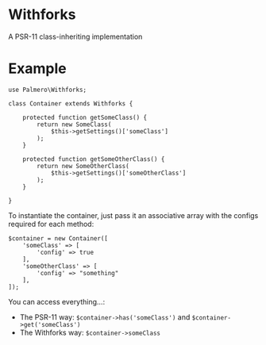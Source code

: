 # Withforks

A PSR-11 class-inheriting implementation

# Example

```
use Palmero\Withforks;

class Container extends Withforks {

	protected function getSomeClass() {
		return new SomeClass(
			$this->getSettings()['someClass']
		);
	}

	protected function getSomeOtherClass() {
		return new SomeOtherClass(
			$this->getSettings()['someOtherClass']
		);
	}

}
```

To instantiate the container, just pass it an associative array with the configs required for each method:

```
$container = new Container([
	'someClass' => [
		'config' => true
	],
	'someOtherClass' => [
		'config' => "something"
	],
]);
```

You can access everything...:

  * The PSR-11 way: `$container->has('someClass')` and `$container->get('someClass')`
  * The Withforks way: `$container->someClass`
